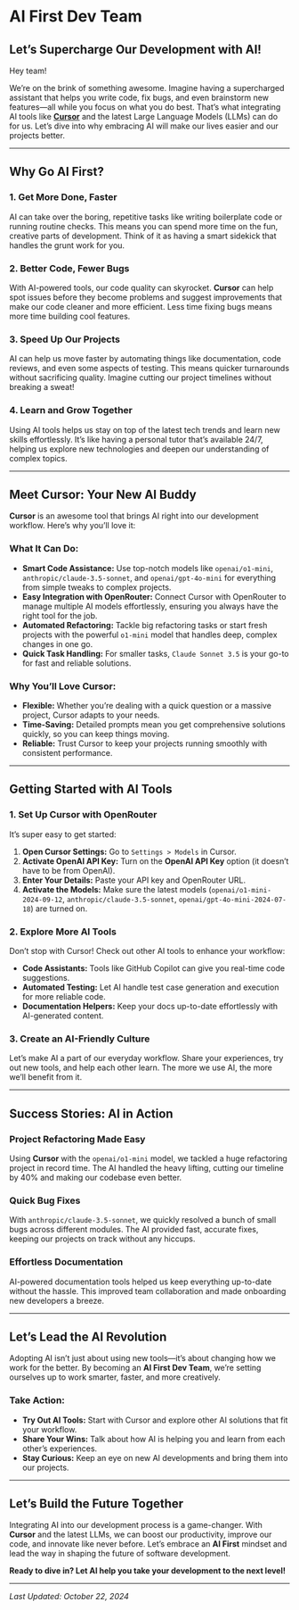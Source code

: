 # AI First Dev Team

## Let’s Supercharge Our Development with AI!

Hey team!

We’re on the brink of something awesome. Imagine having a supercharged assistant that helps you write code, fix bugs, and even brainstorm new features—all while you focus on what you do best. That’s what integrating AI tools like [**Cursor**](cursor.md) and the latest Large Language Models (LLMs) can do for us. Let’s dive into why embracing AI will make our lives easier and our projects better.

---

## Why Go AI First?

### **1. Get More Done, Faster**

AI can take over the boring, repetitive tasks like writing boilerplate code or running routine checks. This means you can spend more time on the fun, creative parts of development. Think of it as having a smart sidekick that handles the grunt work for you.

### **2. Better Code, Fewer Bugs**

With AI-powered tools, our code quality can skyrocket. **Cursor** can help spot issues before they become problems and suggest improvements that make our code cleaner and more efficient. Less time fixing bugs means more time building cool features.

### **3. Speed Up Our Projects**

AI can help us move faster by automating things like documentation, code reviews, and even some aspects of testing. This means quicker turnarounds without sacrificing quality. Imagine cutting our project timelines without breaking a sweat!

### **4. Learn and Grow Together**

Using AI tools helps us stay on top of the latest tech trends and learn new skills effortlessly. It’s like having a personal tutor that’s available 24/7, helping us explore new technologies and deepen our understanding of complex topics.

---

## Meet Cursor: Your New AI Buddy

**Cursor** is an awesome tool that brings AI right into our development workflow. Here’s why you’ll love it:

### **What It Can Do:**

- **Smart Code Assistance:** Use top-notch models like `openai/o1-mini`, `anthropic/claude-3.5-sonnet`, and `openai/gpt-4o-mini` for everything from simple tweaks to complex projects.
- **Easy Integration with OpenRouter:** Connect Cursor with OpenRouter to manage multiple AI models effortlessly, ensuring you always have the right tool for the job.
- **Automated Refactoring:** Tackle big refactoring tasks or start fresh projects with the powerful `o1-mini` model that handles deep, complex changes in one go.
- **Quick Task Handling:** For smaller tasks, `Claude Sonnet 3.5` is your go-to for fast and reliable solutions.

### **Why You’ll Love Cursor:**

- **Flexible:** Whether you’re dealing with a quick question or a massive project, Cursor adapts to your needs.
- **Time-Saving:** Detailed prompts mean you get comprehensive solutions quickly, so you can keep things moving.
- **Reliable:** Trust Cursor to keep your projects running smoothly with consistent performance.

---

## Getting Started with AI Tools

### **1. Set Up Cursor with OpenRouter**

It’s super easy to get started:

1. **Open Cursor Settings:** Go to `Settings > Models` in Cursor.
2. **Activate OpenAI API Key:** Turn on the **OpenAI API Key** option (it doesn’t have to be from OpenAI).
3. **Enter Your Details:** Paste your API key and OpenRouter URL.
4. **Activate the Models:** Make sure the latest models (`openai/o1-mini-2024-09-12`, `anthropic/claude-3.5-sonnet`, `openai/gpt-4o-mini-2024-07-18`) are turned on.

### **2. Explore More AI Tools**

Don’t stop with Cursor! Check out other AI tools to enhance your workflow:

- **Code Assistants:** Tools like GitHub Copilot can give you real-time code suggestions.
- **Automated Testing:** Let AI handle test case generation and execution for more reliable code.
- **Documentation Helpers:** Keep your docs up-to-date effortlessly with AI-generated content.

### **3. Create an AI-Friendly Culture**

Let’s make AI a part of our everyday workflow. Share your experiences, try out new tools, and help each other learn. The more we use AI, the more we’ll benefit from it.

---

## Success Stories: AI in Action

### **Project Refactoring Made Easy**

Using **Cursor** with the `openai/o1-mini` model, we tackled a huge refactoring project in record time. The AI handled the heavy lifting, cutting our timeline by 40% and making our codebase even better.

### **Quick Bug Fixes**

With `anthropic/claude-3.5-sonnet`, we quickly resolved a bunch of small bugs across different modules. The AI provided fast, accurate fixes, keeping our projects on track without any hiccups.

### **Effortless Documentation**

AI-powered documentation tools helped us keep everything up-to-date without the hassle. This improved team collaboration and made onboarding new developers a breeze.

---

## Let’s Lead the AI Revolution

Adopting AI isn’t just about using new tools—it’s about changing how we work for the better. By becoming an **AI First Dev Team**, we’re setting ourselves up to work smarter, faster, and more creatively.

### **Take Action:**

- **Try Out AI Tools:** Start with Cursor and explore other AI solutions that fit your workflow.
- **Share Your Wins:** Talk about how AI is helping you and learn from each other’s experiences.
- **Stay Curious:** Keep an eye on new AI developments and bring them into our projects.

---

## Let’s Build the Future Together

Integrating AI into our development process is a game-changer. With **Cursor** and the latest LLMs, we can boost our productivity, improve our code, and innovate like never before. Let’s embrace an **AI First** mindset and lead the way in shaping the future of software development.

**Ready to dive in? Let AI help you take your development to the next level!**

---

_Last Updated: October 22, 2024_
